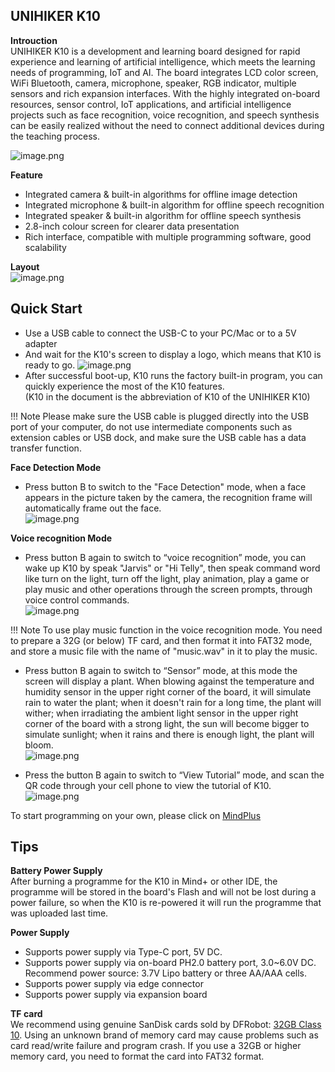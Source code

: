 ## **UNIHIKER K10**
**Introuction**<br/>
UNIHIKER K10 is a development and learning board designed for rapid experience and learning of artificial intelligence, which meets the learning needs of programming, IoT and AI. The board integrates LCD color screen, WiFi Bluetooth, camera, microphone, speaker, RGB indicator, multiple sensors and rich expansion interfaces. With the highly integrated on-board resources, sensor control, IoT applications, and artificial intelligence projects such as face recognition, voice recognition, and speech synthesis can be easily realized without the need to connect additional devices during the teaching process.

![image.png](HardwareReference/img/hardwarereference_onboard/onboard6.png) 

**Feature**<br/>

- Integrated camera & built-in algorithms for offline image detection
- Integrated microphone & built-in algorithm for offline speech recognition
- Integrated speaker & built-in algorithm for offline speech synthesis
- 2.8-inch colour screen for clearer data presentation
- Rich interface, compatible with multiple programming software, good scalability

**Layout**<br/>
![image.png](img/get-started/getstarted1.png)

## **Quick Start**
- Use a USB cable to connect the USB-C to your PC/Mac or to a 5V adapter
- And wait for the K10's screen to display a logo, which means that K10 is ready to go. 
![image.png](img/get-started/getstarted2.png)
- After successful boot-up, K10 runs the factory built-in program, you can quickly experience the most of the K10 features. <br/>(K10 in the document is the abbreviation of K10 of the UNIHIKER K10)<br/>

!!! Note 
    Please make sure the USB cable is plugged directly into the USB port of your computer, do not use intermediate components such as extension cables or USB dock, and make sure the USB cable has a data transfer function.

**Face Detection Mode**<br/>

- Press button B to switch to the "Face Detection" mode, when a face appears in the picture taken by the camera, the recognition frame will automatically frame out the face.<br/>
![image.png](img/get-started/getstarted3.png)

**Voice recognition Mode**<br/>

- Press button B again to switch to “voice recognition” mode, you can wake up K10 by speak "Jarvis" or "Hi Telly", then speak command word like turn on the light, turn off the light, play animation, play a game or play music and other operations through the screen prompts, through voice control commands.<br/>
![image.png](img/get-started/getstarted6.png)

!!! Note 
    To use play music function in the voice recognition mode. You need to prepare a 32G (or below) TF card, and then format it into FAT32 mode, and store a music file with the name of "music.wav" in it to play the music.

- Press button B again to switch to “Sensor” mode, at this mode the screen will display a plant. When blowing against the temperature and humidity sensor in the upper right corner of the board, it will simulate rain to water the plant; when it doesn't rain for a long time, the plant will wither; when irradiating the ambient light sensor in the upper right corner of the board with a strong light, the sun will become bigger to simulate sunlight; when it rains and there is enough light, the plant will bloom.<br/>
![image.png](img/get-started/getstarted4.png)

- Press the button B again to switch to “View Tutorial” mode, and scan the QR code through your cell phone to view the tutorial of K10.<br/>
![image.png](img/get-started/getstarted7.png)

To start programming on your own, please click on [MindPlus](https://www.unihiker.com/wiki/K10/GettingStarted/gettingstarted_mindplus/)


## **Tips**
**Battery Power Supply**<br/>
After burning a programme for the K10 in Mind+ or other IDE, the programme will be stored in the board's Flash and will not be lost during a power failure, so when the K10 is re-powered it will run the programme that was uploaded last time.

**Power Supply**<br/>

- Supports power supply via Type-C port, 5V DC.
- Supports power supply via on-board PH2.0 battery port, 3.0~6.0V DC. Recommend power source: 3.7V Lipo battery or three AA/AAA cells.
- Supports power supply via edge connector
- Supports power supply via expansion board

**TF card**<br/>
We recommend using genuine SanDisk cards sold by DFRobot: [32GB Class 10](https://www.dfrobot.com/product-1715.html).
Using an unknown brand of memory card may cause problems such as card read/write failure and program crash.
If you use a 32GB or higher memory card, you need to format the card into FAT32 format.

